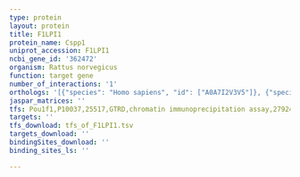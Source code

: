 ```yaml
---
type: protein
layout: protein
title: F1LPI1
protein_name: Cspp1
uniprot_accession: F1LPI1
ncbi_gene_id: '362472'
organism: Rattus norvegicus
function: target gene
number_of_interactions: '1'
orthologs: '[{"species": "Homo sapiens", "id": ["A0A7I2V3V5"]}, {"species": "Danio rerio", "id": ["A0A0R4ILV5"]}, {"species": "Mus musculus", "id": ["<a href=\"/protein/b2rx88\">B2RX88</a>"]}]'
jaspar_matrices: ''
tfs: Pou1f1,P10037,25517,GTRD,chromatin immunoprecipitation assay,27924024%5Buid%5D,No
targets: ''
tfs_download: tfs_of_F1LPI1.tsv
targets_download: ''
bindingSites_download: ''
binding_sites_ls: ''

---
```

